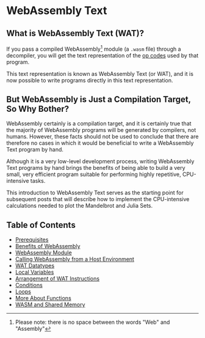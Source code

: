 # WebAssembly Text
## What is WebAssembly Text (WAT)?

If you pass a compiled WebAssembly[^1] module (a `.wasm` file) through a decompiler, you will get the text representation of the [op codes](https://pengowray.github.io/wasm-ops/) used by that program.

This text representation is known as WebAssembly Text (or WAT), and it is now possible to write programs directly in this text representation.

## But WebAssembly is Just a Compilation Target, So Why Bother?

WebAssembly certainly is a compilation target, and it is certainly true that the majority of WebAssembly programs will be generated by compilers, not humans.  However, these facts should not be used to conclude that there are therefore no cases in which it would be beneficial to write a WebAssembly Text program by hand.

Although it is a very low-level development process, writing WebAssembly Text programs by hand brings the benefits of being able to build a very small, very efficient program suitable for performing highly repetitive, CPU-intensive tasks.

This introduction to WebAssembly Text serves as the starting point for subsequent posts that will describe how to implement the CPU-intensive calculations needed to plot the Mandelbrot and Julia Sets.

## Table of Contents

- [Prerequisites](00%20Prerequisites.md)
- [Benefits of WebAssembly](01%20Benefits%20of%20WebAssembly)
- [WebAssembly Module](02%20WebAssembly%20Module)
- [Calling WebAssembly from a Host Environment](03%20Calling%20WebAssembly%20from%20a%20Host%20Environment)
- [WAT Datatypes](04%20WAT%20Datatypes)
- [Local Variables](05%20Local%20Variables)
- [Arrangement of WAT Instructions](06%20Arrangement%20of%20WAT%20Instructions)
- [Conditions](07%20Conditions)
- [Loops](08%20Loops)
- [More About Functions](09%20More%20About%20Functions)
- [WASM and Shared Memory](10%20WASM%20and%20Shared%20Memory)










[^1]: Please note: there is no space between the words "Web" and "Assembly"


